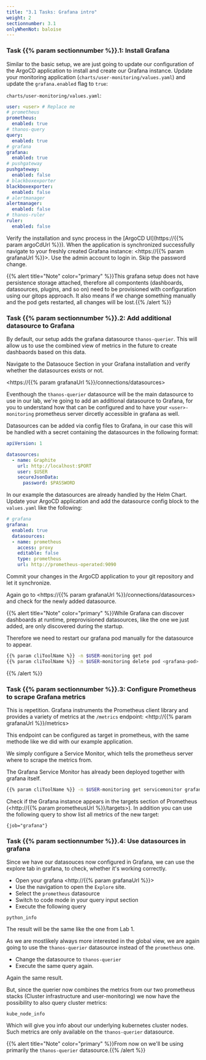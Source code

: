 ```yaml
---
title: "3.1 Tasks: Grafana intro"
weight: 2
sectionnumber: 3.1
onlyWhenNot: baloise
---
```


### Task {{% param sectionnumber %}}.1: Install Grafana

Similar to the basic setup, we are just going to update our configuration of the ArgoCD application to install and create our Grafana instance. Update your monitoring application (`charts/user-monitoring/values.yaml`) and update the `grafana.enabled` flag to `true`:

`charts/user-monitoring/values.yaml`:
```yaml
user: <user> # Replace me
# prometheus
prometheus:
  enabled: true
# thanos-query
query:
  enabled: true
# grafana
grafana:
  enabled: true
# pushgateway
pushgateway:
  enabled: false
# blackboxexporter
blackboxexporter:
  enabled: false
# alertmanager
alertmanager:
  enabled: false
# thanos-ruler
ruler:
  enabled: false

```

Verify the installation and sync process in the [ArgoCD UI](https://{{% param argoCdUrl %}}).
When the application is synchronized successfully navigate to your freshly created Grafana instance: <https://{{% param grafanaUrl %}}>. Use the admin account to login in. Skip the password change.

{{% alert title="Note" color="primary" %}}This grafana setup does not have persistence storage attached, therefore all compontents (dashboards, datasources, plugins, and so on) need to be provisioned with configuration using our gitops approach. It also means if we change something manually and the pod gets restarted, all changes will be lost.{{% /alert %}}

### Task {{% param sectionnumber %}}.2: Add additional datasource to Grafana

By default, our setup adds the grafana datasource `thanos-querier`. This will allow us to use the combined view of metrics in the future to create dashbaords based on this data.

Navigate to the Datasouce Section in your Grafana installation and verify whether the datasources exists or not.

<https://{{% param grafanaUrl %}}/connections/datasources>

Eventhough the `thanos-querier` datasource will be the main datasource to use in our lab, we're going to add an additional datasource to Grafana, for you to understand how that can be configured and to have your `<user>-monitoring` prometheus server dircetly accessible in grafana as well.

Datasources can be added via config files to Grafana, in our case this will be handled with a secret containing the datasources in the following format:

```yaml
apiVersion: 1

datasources:
  - name: Graphite
    url: http://localhost:$PORT
    user: $USER
    secureJsonData:
      password: $PASSWORD
```

In our example the datasources are already handled by the Helm Chart. Update your ArgoCD application and add the datasource config block to the `values.yaml` like the following:

```yaml
# grafana
grafana:
  enabled: true
  datasources:
  - name: prometheus
    access: proxy
    editable: false
    type: prometheus
    url: http://prometheus-operated:9090
```

Commit your changes in the ArgoCD application to your git repository and let it synchronize.

Again go to <https://{{% param grafanaUrl %}}/connections/datasources> and check for the newly added datasource.

{{% alert title="Note" color="primary" %}}While Grafana can discover dashboards at runtime, preprovisioned datasources, like the one we just added, are only discovered during the startup.

Therefore we need to restart our grafana pod manually for the datasource to appear.

```bash
{{% param cliToolName %}} -n $USER-monitoring get pod
{{% param cliToolName %}} -n $USER-monitoring delete pod <grafana-pod>
```

{{% /alert %}}


### Task {{% param sectionnumber %}}.3: Configure Prometheus to scrape Grafana metrics

This is repetition. Grafana instruments the Prometheus client library and provides a variety of metrics at the `/metrics` endpoint: <http://{{% param grafanaUrl %}}/metrics>

This endpoint can be configured as target in prometheus, with the same methode like we did with our example application.

We simply configure a Service Monitor, which tells the prometheus server where to scrape the metrics from.

The Grafana Service Monitor has already been deployed together with grafana itself.

```bash
{{% param cliToolName %}} -n $USER-monitoring get servicemonitor grafana-monitor -oyaml
```

Check if the Grafana instance appears in the targets section of Prometheus (<http://{{% param prometheusUrl %}}/targets>). In addition you can use the following query to show list all metrics of the new target:

```promql
{job="grafana"}
```

### Task {{% param sectionnumber %}}.4: Use datasources in grafana

Since we have our datasouces now configured in Grafana, we can use the explore tab in grafana, to check, whether it's working correctly.

* Open your grafana <http://{{% param grafanaUrl %}}>
* Use the navigation to open the `Explore` site.
* Select the `prometheus` datasource
* Switch to code mode in your query input section
* Execute the following query

```promql
python_info
```

The result will be the same like the one from Lab 1.

As we are mostlikely always more interested in the global view, we are again going to use the `thanos-querier` datasource instead of the `prometheus` one.

* Change the datasource to `thanos-querier`
* Execute the same query again.

Again the same result.

But, since the querier now combines the metrics from our two prometheus stacks (Cluster infrastructure and user-monitoring) we now have the possibility to also query cluster metrics:

```promql
kube_node_info
```

Which will give you info about our underlying kubernetes cluster nodes. Such metrics are only available on the `thanos-querier` datasource.

{{% alert title="Note" color="primary" %}}From now on we'll be using primarily the `thanos-querier` datasource.{{% /alert %}}
